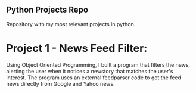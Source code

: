 ## Python Projects Repo
Repository with my most relevant projects in python.

# Project 1 - News Feed Filter:
Using Object Oriented Programming, I built a program that filters the news, alerting the user when it notices a newstory that matches the user's interest. The program uses an external feedparser code to get the feed news directly from Google and Yahoo news. 
